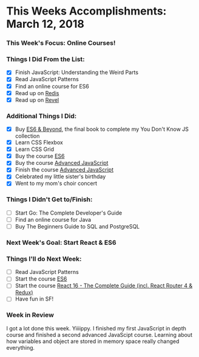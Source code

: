 # This Weeks Accomplishments: March 12, 2018

### This Week's Focus: Online Courses!

### Things I Did From the List:
- [x] Finish JavaScript: Understanding the Weird Parts
- [x] Read JavaScript Patterns
- [x] Find an online course for ES6
- [x] Read up on [Redis](https://redis.io/)
- [x] Read up on [Revel](https://revel.github.io/)

### Additional Things I Did:
- [x] Buy [ES6 & Beyond](https://www.amazon.com/You-Dont-Know-JS-Beyond-ebook/dp/B019HRGOPQ), the final book to complete my You Don't Know JS collection
- [x] Learn CSS Flexbox
- [x] Learn CSS Grid
- [x] Buy the course [ES6](https://www.udemy.com/javascript-es6-tutorial/learn/v4/overview)
- [x] Buy the course [Advanced JavaScript](https://www.udemy.com/top-javascript-interview-questions-and-answers/learn/v4/overview)
- [x] Finish the course [Advanced JavaScript](https://www.udemy.com/top-javascript-interview-questions-and-answers/learn/v4/overview)
- [x] Celebrated my little sister's birthday
- [x] Went to my mom's choir concert

### Things I Didn't Get to/Finish:
- [ ] Start Go: The Complete Developer's Guide
- [ ] Find an online course for Java
- [ ] Buy The Beginners Guide to SQL and PostgreSQL

### Next Week's Goal: Start React & ES6

### Things I'll do Next Week:
- [ ] Read JavaScript Patterns
- [ ] Start the course [ES6](https://www.udemy.com/javascript-es6-tutorial/learn/v4/overview)
- [ ] Start the course [React 16 - The Complete Guide (incl. React Router 4 & Redux)](https://www.udemy.com/react-the-complete-guide-incl-redux/learn/v4/overview)
- [ ] Have fun in SF!

### Week in Review
I got a lot done this week. Yiiiippy. I finished my first JavaScript in 
depth course and finished a second advanced JavaScipt course. Learning 
about how variables and object are stored in memory space really changed 
everything.